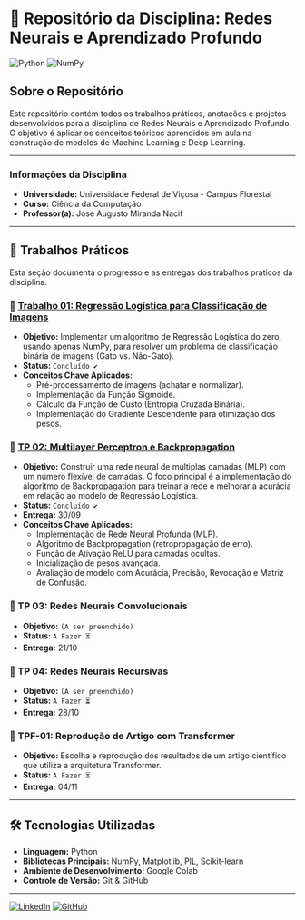 # 🧠 Repositório da Disciplina: Redes Neurais e Aprendizado Profundo

![Python](https://img.shields.io/badge/Python-3776AB?style=flat-square&logo=python&logoColor=white)
![NumPy](https://img.shields.io/badge/NumPy-013243?style=flat-square&logo=numpy&logoColor=white)

## Sobre o Repositório

Este repositório contém todos os trabalhos práticos, anotações e projetos desenvolvidos para a disciplina de Redes Neurais e Aprendizado Profundo. O objetivo é aplicar os conceitos teóricos aprendidos em aula na construção de modelos de Machine Learning e Deep Learning.

---

### Informações da Disciplina

* **Universidade:** Universidade Federal de Viçosa - Campus Florestal
* **Curso:** Ciência da Computação
* **Professor(a):** Jose Augusto Miranda Nacif

---

## 🚀 Trabalhos Práticos

Esta seção documenta o progresso e as entregas dos trabalhos práticos da disciplina.

### 📄 [Trabalho 01: Regressão Logística para Classificação de Imagens](./TP01-Regressao-Logistica/)

* **Objetivo:** Implementar um algoritmo de Regressão Logística do zero, usando apenas NumPy, para resolver um problema de classificação binária de imagens (Gato vs. Não-Gato).
* **Status:** `Concluído ✔️`
* **Conceitos Chave Aplicados:**
    * Pré-processamento de imagens (achatar e normalizar).
    * Implementação da Função Sigmoide.
    * Cálculo da Função de Custo (Entropia Cruzada Binária).
    * Implementação do Gradiente Descendente para otimização dos pesos.

### 📄 [TP 02: Multilayer Perceptron e Backpropagation](./TP02-Backpropagation/)

* **Objetivo:** Construir uma rede neural de múltiplas camadas (MLP) com um número flexível de camadas. O foco principal é a implementação do algoritmo de Backpropagation para treinar a rede e melhorar a acurácia em relação ao modelo de Regressão Logística.
* **Status:** `Concluído ✔️`
* **Entrega:** 30/09
* **Conceitos Chave Aplicados:**
    * Implementação de Rede Neural Profunda (MLP).
    * Algoritmo de Backpropagation (retropropagação de erro).
    * Função de Ativação ReLU para camadas ocultas.
    * Inicialização de pesos avançada.
    * Avaliação de modelo com Acurácia, Precisão, Revocação e Matriz de Confusão.

### 📝 TP 03: Redes Neurais Convolucionais

* **Objetivo:** `(A ser preenchido)`
* **Status:** `A Fazer ⏳`
* **Entrega:** 21/10

### 📝 TP 04: Redes Neurais Recursivas

* **Objetivo:** `(A ser preenchido)`
* **Status:** `A Fazer ⏳`
* **Entrega:** 28/10

### 📝 TPF-01: Reprodução de Artigo com Transformer

* **Objetivo:** Escolha e reprodução dos resultados de um artigo científico que utiliza a arquitetura Transformer.
* **Status:** `A Fazer ⏳`
* **Entrega:** 04/11

---

## 🛠️ Tecnologias Utilizadas

* **Linguagem:** Python
* **Bibliotecas Principais:** NumPy, Matplotlib, PIL, Scikit-learn
* **Ambiente de Desenvolvimento:** Google Colab
* **Controle de Versão:** Git & GitHub

---

[![LinkedIn](https://img.shields.io/badge/LinkedIn-0077B5?style=for-the-badge&logo=linkedin&logoColor=white)](https://www.linkedin.com/in/henrique-alves-5237862ab/)
[![GitHub](https://img.shields.io/badge/GitHub-181717?style=for-the-badge&logo=github&logoColor=white)](https://github.com/alveshenriique)

